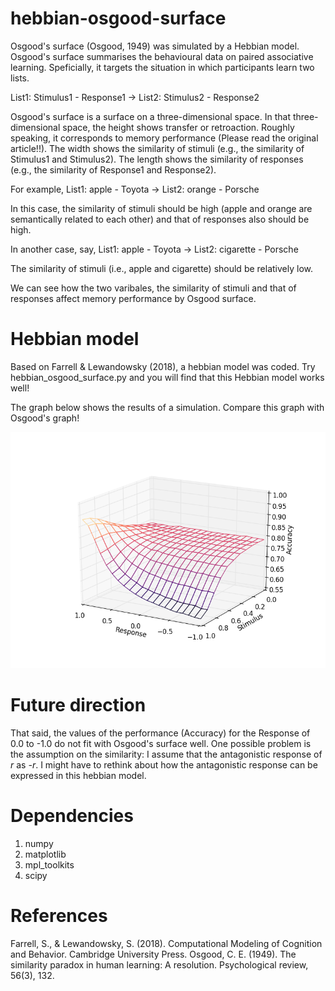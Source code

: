 # hebbian-osgood-surface
Osgood's surface (Osgood, 1949) was simulated by a Hebbian model. Osgood's surface summarises the behavioural data on paired associative learning. Speficially, it targets the situation in which participants learn two lists.

List1: Stimulus1 - Response1 -> List2: Stimulus2 - Response2

Osgood's surface is a surface on a three-dimensional space. In that three-dimensional space, the height shows transfer or retroaction. Roughly speaking, it corresponds to memory performance (Please read the original article!!). The width shows the similarity of stimuli (e.g., the similarity of Stimulus1 and Stimulus2). The length shows the similarity of responses (e.g., the similarity of Response1 and Response2).

For example, List1: apple - Toyota -> List2: orange - Porsche

In this case, the similarity of stimuli should be high (apple and orange are semantically related to each other) and that of responses also should be high.

In another case, say, List1: apple - Toyota -> List2: cigarette - Porsche

The similarity of stimuli (i.e., apple and cigarette) should be relatively low.

We can see how the two varibales, the similarity of stimuli and that of responses affect memory performance by Osgood surface.

# Hebbian model
Based on Farrell & Lewandowsky (2018), a hebbian model was coded. Try hebbian_osgood_surface.py and you will find that this Hebbian model works well!

The graph below shows the results of a simulation. Compare this graph with Osgood's graph!

![graph](https://raw.githubusercontent.com/grocio/hebbian-osgood-surface/master/hos_graph.png)

# Future direction
That said, the values of the performance (Accuracy) for the Response of 0.0 to -1.0 do not fit with Osgood's surface well.
One possible problem is the assumption on the similarity: I assume that the antagonistic response of *r* as *-r*.
I might have to rethink about how the antagonistic response can be expressed in this hebbian model.

# Dependencies
1. numpy
2. matplotlib
3. mpl_toolkits
4. scipy

# References
Farrell, S., & Lewandowsky, S. (2018). Computational Modeling of Cognition and Behavior. Cambridge University Press.
Osgood, C. E. (1949). The similarity paradox in human learning: A resolution. Psychological review, 56(3), 132.
